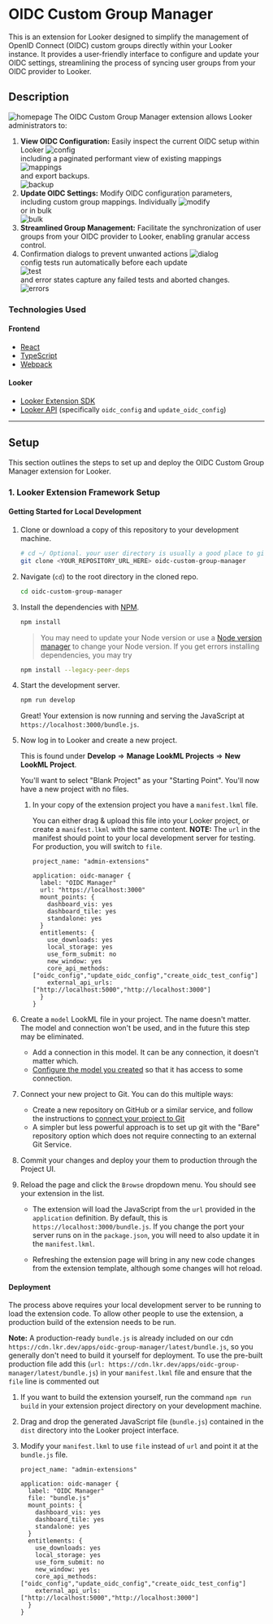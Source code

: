 # OIDC Custom Group Manager

This is an extension for Looker designed to simplify the management of OpenID Connect (OIDC) custom groups directly within your Looker instance. It provides a user-friendly interface to configure and update your OIDC settings, streamlining the process of syncing user groups from your OIDC provider to Looker.

## Description
![homepage](images/oidc-homepage.png)
The OIDC Custom Group Manager extension allows Looker administrators to:

1.  **View OIDC Configuration:** Easily inspect the current OIDC setup within Looker
   ![config](images/oidc-config.png) <br />
   including a paginated performant view of existing mappings <br />
   ![mappings](images/oidc-mappings.png) <br />
   and export backups. <br />
   ![backup](images/oidc-backup.png)
3.  **Update OIDC Settings:** Modify OIDC configuration parameters, including custom group mappings. Individually
   ![modify](images/oidc-modify-mapping.png) <br />
   or in bulk <br />
   ![bulk](images/oidc-bulk-add-mappings.png) <br />
4.  **Streamlined Group Management:** Facilitate the synchronization of user groups from your OIDC provider to Looker, enabling granular access control.
5.  Confirmation dialogs to prevent unwanted actions
   ![dialog](images/oidc-confirmation-dialogs.png) <br />
   config tests run automatically before each update <br />
   ![test](images/oidc-test.png) <br />
   and error states capture any failed tests and aborted changes. <br />
   ![errors](images/oidc-error-handling.png) <br />

### Technologies Used

#### Frontend
- [React](https://reactjs.org/)
- [TypeScript](https://www.typescriptlang.org/)
- [Webpack](https://webpack.js.org/)

#### Looker
- [Looker Extension SDK](https://github.com/looker-open-source/sdk-codegen/tree/main/packages/extension-sdk-react)
- [Looker API](https://developers.looker.com/api/explorer/4.0/methods) (specifically `oidc_config` and `update_oidc_config`)

---

## Setup

This section outlines the steps to set up and deploy the OIDC Custom Group Manager extension for Looker.

### 1. Looker Extension Framework Setup

#### Getting Started for Local Development

1.  Clone or download a copy of this repository to your development machine.

    ```bash
    # cd ~/ Optional. your user directory is usually a good place to git clone to.
    git clone <YOUR_REPOSITORY_URL_HERE> oidc-custom-group-manager
    ```

2.  Navigate (`cd`) to the root directory in the cloned repo.

    ```bash
    cd oidc-custom-group-manager
    ```

3.  Install the dependencies with [NPM](https://docs.npmjs.com/downloading-and-installing-node-js-and-npm).

    ```bash
    npm install
    ```

    > You may need to update your Node version or use a [Node version manager](https://github.com/nvm-sh/nvm) to change your Node version.
    > If you get errors installing dependencies, you may try
    ```bash
    npm install --legacy-peer-deps
    ```

4.  Start the development server.

    ```bash
    npm run develop
    ```

    Great! Your extension is now running and serving the JavaScript at `https://localhost:3000/bundle.js`.

5.  Now log in to Looker and create a new project.

    This is found under **Develop** => **Manage LookML Projects** => **New LookML Project**.

    You'll want to select "Blank Project" as your "Starting Point". You'll now have a new project with no files.

    1.  In your copy of the extension project you have a `manifest.lkml` file.

        You can either drag & upload this file into your Looker project, or create a `manifest.lkml` with the same content.
        **NOTE:** The `url` in the manifest should point to your local development server for testing. For production, you will switch to `file`.

        ```lookml
        project_name: "admin-extensions"

        application: oidc-manager {
          label: "OIDC Manager"
          url: "https://localhost:3000"
          mount_points: {
            dashboard_vis: yes
            dashboard_tile: yes
            standalone: yes
          }
          entitlements: {
            use_downloads: yes
            local_storage: yes
            use_form_submit: no
            new_window: yes
            core_api_methods: ["oidc_config","update_oidc_config","create_oidc_test_config"]
            external_api_urls: ["http://localhost:5000","http://localhost:3000"]
          }
        }
        ```

6.  Create a `model` LookML file in your project. The name doesn't matter. The model and connection won't be used, and in the future this step may be eliminated.

    -   Add a connection in this model. It can be any connection, it doesn't matter which.
    -   [Configure the model you created](https://docs.looker.com/data-modeling/getting-started/create-projects#configuring_a_model) so that it has access to some connection.

7.  Connect your new project to Git. You can do this multiple ways:

    -   Create a new repository on GitHub or a similar service, and follow the instructions to [connect your project to Git](https://docs.looker.com/data-modeling/getting-started/setting-up-git-connection)
    -   A simpler but less powerful approach is to set up git with the "Bare" repository option which does not require connecting to an external Git Service.

8.  Commit your changes and deploy your them to production through the Project UI.

9. Reload the page and click the `Browse` dropdown menu. You should see your extension in the list.
    -   The extension will load the JavaScript from the `url` provided in the `application` definition. By default, this is `https://localhost:3000/bundle.js`. If you change the port your server runs on in the `package.json`, you will need to also update it in the `manifest.lkml`.

    - Refreshing the extension page will bring in any new code changes from the extension template, although some changes will hot reload.


#### Deployment

The process above requires your local development server to be running to load the extension code. To allow other people to use the extension, a production build of the extension needs to be run.

**Note:** A production-ready `bundle.js` is already included on our cdn `https://cdn.lkr.dev/apps/oidc-group-manager/latest/bundle.js`, so you generally don't need to build it yourself for deployment. To use the pre-built production file add this (`url: https://cdn.lkr.dev/apps/oidc-group-manager/latest/bundle.js`) in your `manifest.lkml` file and ensure that the `file` line is commented out

1.  If you want to build the extension yourself, run the command `npm run build` in your extension project directory on your development machine.
2.  Drag and drop the generated JavaScript file (`bundle.js`) contained in the `dist` directory into the Looker project interface.
3.  Modify your `manifest.lkml` to use `file` instead of `url` and point it at the `bundle.js` file.

    ```lookml
    project_name: "admin-extensions"

    application: oidc-manager {
      label: "OIDC Manager"
      file: "bundle.js"
      mount_points: {
        dashboard_vis: yes
        dashboard_tile: yes
        standalone: yes
      }
      entitlements: {
        use_downloads: yes
        local_storage: yes
        use_form_submit: no
        new_window: yes
        core_api_methods: ["oidc_config","update_oidc_config","create_oidc_test_config"]
        external_api_urls: ["http://localhost:5000","http://localhost:3000"]
      }
    }
    ```
